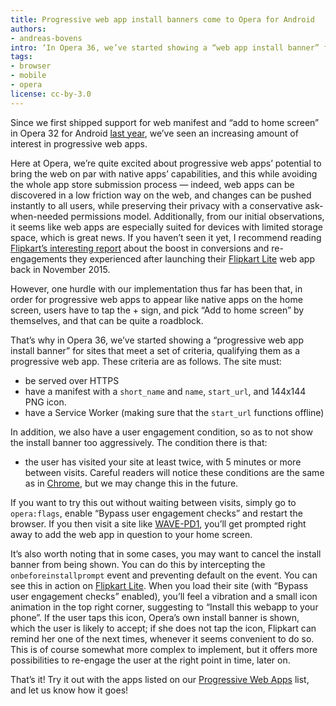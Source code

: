 ```yaml
---
title: Progressive web app install banners come to Opera for Android
authors:
- andreas-bovens
intro: ‘In Opera 36, we’ve started showing a “web app install banner” for sites that meet a set of criteria, qualifying them as a progressive web app.'
tags:
- browser
- mobile
- opera
license: cc-by-3.0
---
```


Since we first shipped support for web manifest and “add to home screen” in Opera 32 for Android [last year](https://dev.opera.com/articles/installable-web-apps/), we’ve seen an increasing amount of interest in progressive web apps.

Here at Opera, we’re quite excited about progressive web apps’ potential to bring the web on par with native apps’ capabilities, and this while avoiding the whole app store submission process — indeed, web apps can be discovered in a low friction way on the web, and changes can be pushed instantly to all users, while preserving their privacy with a conservative ask-when-needed permissions model. Additionally, from our initial observations, it seems like web apps are especially suited for devices with limited storage space, which is great news. If you haven’t seen it yet, I recommend reading [Flipkart’s interesting report](https://developers.google.com/web/showcase/case-study/flipkart) about the boost in conversions and re-engagements they experienced after launching their [Flipkart Lite](https://m.flipkart.com/) web app back in November 2015.

However, one hurdle with our implementation thus far has been that, in order for progressive web apps to appear like native apps on the home screen, users have to tap the + sign, and pick “Add to home screen” by themselves, and that can be quite a roadblock.

That’s why in Opera 36, we’ve started showing a “progressive web app install banner” for sites that meet a set of criteria, qualifying them as a progressive web app. These criteria are as follows. The site must:
- be served over HTTPS
- have a manifest with a `short_name` and `name`, `start_url`, and 144x144 PNG icon.
- have a Service Worker (making sure that the `start_url` functions offline)

In addition, we also have a user engagement condition, so as to not show the install banner too aggressively. The condition there is that:
- the user has visited your site at least twice, with 5 minutes or more between visits. Careful readers will notice these conditions are the same as in [Chrome](https://developers.google.com/web/updates/2015/03/increasing-engagement-with-app-install-banners-in-chrome-for-android?hl=en), but we may change this in the future.

If you want to try this out without waiting between visits, simply go to `opera:flags`, enable “Bypass user engagement checks” and restart the browser. If you then visit a site like [WAVE-PD1](https://alexgibson.github.io/wavepad/), you’ll get prompted right away to add the web app in question to your home screen.

It’s also worth noting that in some cases, you may want to cancel the install banner from being shown. You can do this by intercepting the `onbeforeinstallprompt` event and preventing default on the event. You can see this in action on [Flipkart Lite](https://m.flipkart.com/). When you load their site (with “Bypass user engagement checks” enabled), you’ll feel a vibration and a small icon animation in the top right corner, suggesting to “Install this webapp to your phone”. If the user taps this icon, Opera’s own install banner is shown, which the user is likely to accept; if she does not tap the icon, Flipkart can remind her one of the next times, whenever it seems convenient to do so. This is of course somewhat more complex to implement, but it offers more possibilities to re-engage the user at the right point in time, later on.

That’s it! Try it out with the apps listed on our [Progressive Web Apps](https://operasoftware.github.io/pwa-list/) list, and let us know how it goes!


